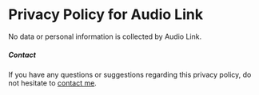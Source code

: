 # Privacy Policy for Audio Link

No data or personal information is collected by Audio Link.

##### Contact

If you have any questions or suggestions regarding this privacy policy, do not hesitate to [contact me](http://grovealedigital.com/contact.html).
